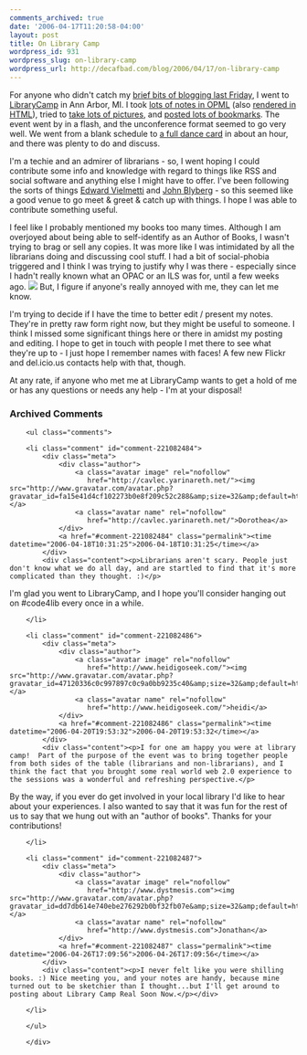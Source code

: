 ```yaml
---
comments_archived: true
date: '2006-04-17T11:20:58-04:00'
layout: post
title: On Library Camp
wordpress_id: 931
wordpress_slug: on-library-camp
wordpress_url: http://decafbad.com/blog/2006/04/17/on-library-camp
---
```

 <p>For anyone who didn't catch my <a href="http://blogs.opml.org/decafbad/2006/04/14#When:9:17:59AM">brief bits of blogging last Friday</a>, I went to <a href="http://wiki.library2.net/index.php/Main_Page">LibraryCamp</a> in Ann Arbor, MI.  I took <a href="http://hosting.opml.org/decafbad/library-camp-20060414.opml">lots of notes in OPML</a> (also <a href="http://decafbad.com/blog/library-camp-2006/">rendered in HTML</a>), tried to <a href="http://flickr.com/photos/tags/librarycamp/">take lots of pictures</a>, and <a href="http://del.icio.us/tag/librarycamp">posted lots of bookmarks</a>.  The event went by in a flash, and the unconference format seemed to go very well.  We went from a blank schedule to <a href="http://wiki.library2.net/index.php/FinalSchedule">a full dance card</a> in about an hour, and there was plenty to do and discuss.</p>
 <p>I'm a techie and an admirer of librarians - so, I went hoping I could contribute some info and knowledge with regard to things like RSS and social software and anything else I might have to offer.  I've been following the sorts of things <a href="http://superpatron.com/">Edward Vielmetti</a> and <a href="http://www.blyberg.net">John Blyberg</a> - so this seemed like a good venue to go meet & greet & catch up with things.  I hope I was able to contribute something useful.</p>
 <p>I feel like I probably mentioned my books too many times.  Although I am overjoyed about being able to self-identify as an Author of Books, I wasn't trying to brag or sell any copies.  It was more like I was intimidated by all the librarians doing and discussing cool stuff.  I had a bit of social-phobia triggered and I think I was trying to justify why I was there - especially since I hadn't really known what an OPAC or an ILS was for, until a few weeks ago.  <img src="http://static.userland.com/shortcuts/images/qbullets/sidesmiley.gif">  But, I figure if anyone's really annoyed with me, they can let me know.</p>
 <p>I'm trying to decide if I have the time to better edit / present my notes.  They're in pretty raw form right now, but they might be useful to someone.  I think I missed some significant things here or there in amidst my posting and editing.  I hope to get in touch with people I met there to see what they're up to - I just hope I remember names with faces!  A few new Flickr and del.icio.us contacts help with that, though.</p>
 <p>At any rate, if anyone who met me at LibraryCamp wants to get a hold of me or has any questions or needs any help - I'm at your disposal!</p>

<div id="comments" class="comments archived-comments">
            <h3>Archived Comments</h3>
            
        <ul class="comments">
            
        <li class="comment" id="comment-221082484">
            <div class="meta">
                <div class="author">
                    <a class="avatar image" rel="nofollow" 
                       href="http://cavlec.yarinareth.net/"><img src="http://www.gravatar.com/avatar.php?gravatar_id=fa15e41d4cf102273b0e8f209c52c288&amp;size=32&amp;default=http://mediacdn.disqus.com/1320279820/images/noavatar32.png"/></a>
                    <a class="avatar name" rel="nofollow" 
                       href="http://cavlec.yarinareth.net/">Dorothea</a>
                </div>
                <a href="#comment-221082484" class="permalink"><time datetime="2006-04-18T10:31:25">2006-04-18T10:31:25</time></a>
            </div>
            <div class="content"><p>Librarians aren't scary. People just don't know what we do all day, and are startled to find that it's more complicated than they thought. :)</p>

<p>I'm glad you went to LibraryCamp, and I hope you'll consider hanging out on #code4lib every once in a while.</p></div>
            
        </li>
    
        <li class="comment" id="comment-221082486">
            <div class="meta">
                <div class="author">
                    <a class="avatar image" rel="nofollow" 
                       href="http://www.heidigoseek.com/"><img src="http://www.gravatar.com/avatar.php?gravatar_id=47120336c0c997897c0c9a0bb9235c40&amp;size=32&amp;default=http://mediacdn.disqus.com/1320279820/images/noavatar32.png"/></a>
                    <a class="avatar name" rel="nofollow" 
                       href="http://www.heidigoseek.com/">heidi</a>
                </div>
                <a href="#comment-221082486" class="permalink"><time datetime="2006-04-20T19:53:32">2006-04-20T19:53:32</time></a>
            </div>
            <div class="content"><p>I for one am happy you were at library camp!  Part of the purpose of the event was to bring together people from both sides of the table (librarians and non-librarians), and I think the fact that you brought some real world web 2.0 experience to the sessions was a wonderful and refreshing perspective.</p>

<p>By the way, if you ever do get involved in your local library I'd like to hear about your experiences.  I also wanted to say that it was fun for the rest of us to say that we hung out with an "author of books".  Thanks for your contributions!</p></div>
            
        </li>
    
        <li class="comment" id="comment-221082487">
            <div class="meta">
                <div class="author">
                    <a class="avatar image" rel="nofollow" 
                       href="http://www.dystmesis.com"><img src="http://www.gravatar.com/avatar.php?gravatar_id=dd7db614e740ebe276292b0bf32fb07e&amp;size=32&amp;default=http://mediacdn.disqus.com/1320279820/images/noavatar32.png"/></a>
                    <a class="avatar name" rel="nofollow" 
                       href="http://www.dystmesis.com">Jonathan</a>
                </div>
                <a href="#comment-221082487" class="permalink"><time datetime="2006-04-26T17:09:56">2006-04-26T17:09:56</time></a>
            </div>
            <div class="content"><p>I never felt like you were shilling books. :) Nice meeting you, and your notes are handy, because mine turned out to be sketchier than I thought...but I'll get around to posting about Library Camp Real Soon Now.</p></div>
            
        </li>
    
        </ul>
    
        </div>
    